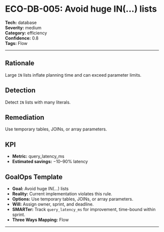 # ECO-DB-005: Avoid huge IN(...) lists

**Tech:** database  
**Severity:** medium  
**Category:** efficiency  
**Confidence:** 0.8  
**Tags:** Flow

---

## Rationale
Large `IN` lists inflate planning time and can exceed parameter limits.

## Detection
Detect `IN` lists with many literals.

## Remediation
Use temporary tables, JOINs, or array parameters.

## KPI
- **Metric:** query_latency_ms  
- **Estimated savings:** −10–90% latency

## GoalOps Template
- **Goal:** Avoid huge IN(...) lists  
- **Reality:** Current implementation violates this rule.  
- **Options:** Use temporary tables, JOINs, or array parameters.  
- **Will:** Assign owner, sprint, and deadline.  
- **SMARTer:** Track `query_latency_ms` for improvement, time-bound within sprint.  
- **Three Ways Mapping:** Flow

---

